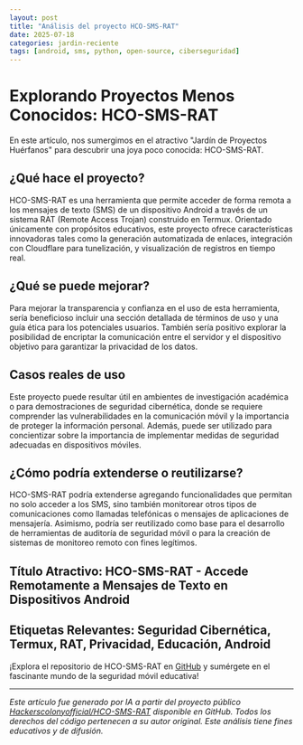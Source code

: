 ```yaml
---
layout: post
title: "Análisis del proyecto HCO-SMS-RAT"
date: 2025-07-18
categories: jardin-reciente
tags: [android, sms, python, open-source, ciberseguridad]
---
```


# Explorando Proyectos Menos Conocidos: HCO-SMS-RAT

En este artículo, nos sumergimos en el atractivo "Jardín de Proyectos Huérfanos" para descubrir una joya poco conocida: HCO-SMS-RAT.

## ¿Qué hace el proyecto?

HCO-SMS-RAT es una herramienta que permite acceder de forma remota a los mensajes de texto (SMS) de un dispositivo Android a través de un sistema RAT (Remote Access Trojan) construido en Termux. Orientado únicamente con propósitos educativos, este proyecto ofrece características innovadoras tales como la generación automatizada de enlaces, integración con Cloudflare para tunelización, y visualización de registros en tiempo real.

## ¿Qué se puede mejorar?

Para mejorar la transparencia y confianza en el uso de esta herramienta, sería beneficioso incluir una sección detallada de términos de uso y una guía ética para los potenciales usuarios. También sería positivo explorar la posibilidad de encriptar la comunicación entre el servidor y el dispositivo objetivo para garantizar la privacidad de los datos.

## Casos reales de uso

Este proyecto puede resultar útil en ambientes de investigación académica o para demostraciones de seguridad cibernética, donde se requiere comprender las vulnerabilidades en la comunicación móvil y la importancia de proteger la información personal. Además, puede ser utilizado para concientizar sobre la importancia de implementar medidas de seguridad adecuadas en dispositivos móviles.

## ¿Cómo podría extenderse o reutilizarse?

HCO-SMS-RAT podría extenderse agregando funcionalidades que permitan no solo acceder a los SMS, sino también monitorear otros tipos de comunicaciones como llamadas telefónicas o mensajes de aplicaciones de mensajería. Asimismo, podría ser reutilizado como base para el desarrollo de herramientas de auditoría de seguridad móvil o para la creación de sistemas de monitoreo remoto con fines legítimos.

## Título Atractivo: HCO-SMS-RAT - Accede Remotamente a Mensajes de Texto en Dispositivos Android

## Etiquetas Relevantes: Seguridad Cibernética, Termux, RAT, Privacidad, Educación, Android

¡Explora el repositorio de HCO-SMS-RAT en [GitHub](https://github.com/Hackerscolonyofficial/HCO-SMS-RAT) y sumérgete en el fascinante mundo de la seguridad móvil educativa!

---

*Este artículo fue generado por IA a partir del proyecto público [Hackerscolonyofficial/HCO-SMS-RAT](https://github.com/Hackerscolonyofficial/HCO-SMS-RAT) disponible en GitHub. Todos los derechos del código pertenecen a su autor original. Este análisis tiene fines educativos y de difusión.*